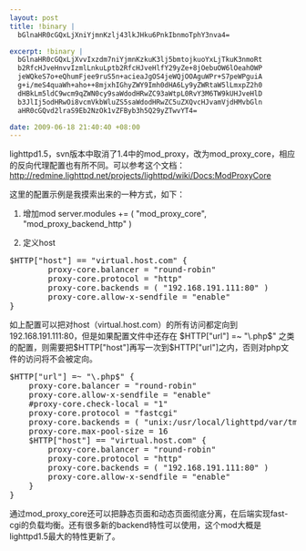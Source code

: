 ```yaml
--- 
layout: post
title: !binary |
  bGlnaHR0cGQxLjXniYjmnKzlj43lkJHku6PnkIbnmoTphY3nva4=

excerpt: !binary |
  bGlnaHR0cGQxLjXvvIxzdm7niYjmnKzkuK3lj5bmtojkuoYxLjTkuK3nmoRt
  b2RfcHJveHnvvIzmlLnkuLptb2RfcHJveHlfY29yZe+8jOebuOW6lOeahOWP
  jeWQkeS7o+eQhumFjee9ruS5n+acieaJgOS4jeWQjOOAguWPr+S7peWPguiA
  g+i/meS4quaWh+aho++8mjxhIGhyZWY9Imh0dHA6Ly9yZWRtaW5lLmxpZ2h0
  dHBkLm5ldC9wcm9qZWN0cy9saWdodHRwZC93aWtpL0RvY3M6TW9kUHJveHlD
  b3JlIj5odHRwOi8vcmVkbWluZS5saWdodHRwZC5uZXQvcHJvamVjdHMvbGln
  aHR0cGQvd2lraS9Eb2NzOk1vZFByb3h5Q29yZTwvYT4=

date: 2009-06-18 21:40:40 +08:00
---
```

lighttpd1.5，svn版本中取消了1.4中的mod_proxy，改为mod_proxy_core，相应的反向代理配置也有所不同。可以参考这个文档：<a href="http://redmine.lighttpd.net/projects/lighttpd/wiki/Docs:ModProxyCore">http://redmine.lighttpd.net/projects/lighttpd/wiki/Docs:ModProxyCore</a>

这里的配置示例是我摸索出来的一种方式，如下：
1. 增加mod<!--more-->
server.modules += ( "mod_proxy_core", "mod_proxy_backend_http" )

2. 定义host
<pre class=php name=code>$HTTP["host"] == "virtual.host.com" {
        proxy-core.balancer = "round-robin"
        proxy-core.protocol = "http"
        proxy-core.backends = ( "192.168.191.111:80" )
        proxy-core.allow-x-sendfile = "enable"
}</pre>

如上配置可以把对host（virtual.host.com）的所有访问都定向到192.168.191.111:80，但是如果配置文件中还存在 $HTTP["url"] =~ "\.php$"  之类的配置，则需要把$HTTP["host"]再写一次到$HTTP["url"]之内，否则对php文件的访问将不会被定向。

<pre class=php name=code>$HTTP["url"] =~ "\.php$" {
    proxy-core.balancer = "round-robin"
    proxy-core.allow-x-sendfile = "enable"
    #proxy-core.check-local = "1"
    proxy-core.protocol = "fastcgi"
    proxy-core.backends = ( "unix:/usr/local/lighttpd/var/tmp/php-fastcgi.socket" )
    proxy-core.max-pool-size = 16
    $HTTP["host"] == "virtual.host.com" {
        proxy-core.balancer = "round-robin"
        proxy-core.protocol = "http"
        proxy-core.backends = ( "192.168.191.111:80" )
        proxy-core.allow-x-sendfile = "enable"
    }
}</pre>

通过mod_proxy_core还可以把静态页面和动态页面彻底分离，在后端实现fast-cgi的负载均衡。还有很多新的backend特性可以使用，这个mod大概是lighttpd1.5最大的特性更新了。
